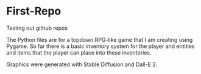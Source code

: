# First-Repo
Testing out github repos

The Python files are for a topdown RPG-like game that I am creating using Pygame. So far there is a basic inventory system for the player and entities and items that the player can place into these inventories.

Graphics were generated with Stable Diffusion and Dall-E 2.
